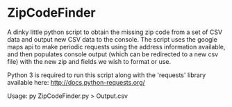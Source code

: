 # ZipCodeFinder
A dinky little python script to obtain the missing zip code from a set of CSV data and output new CSV data to the console.
The script uses the google maps api to make periodic requests using the address information available,
and then populates console output (which can be redirected to a new csv file) with the new zip and fields
we wish to format or use.

Python 3 is required to run this script along with the 'requests' library available here: http://docs.python-requests.org/

Usage:
py ZipCodeFinder.py > Output.csv
